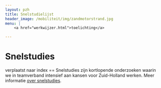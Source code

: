 ```yaml
---
layout: pzh
title: Snelstudielijst
header_image: /mobiliteit/img/zandmotorstrand.jpg
menu: |
    <a href="werkwijzer.html">toelichting</a>

---
```

# Snelstudies

verplaatst naar index == Snelstudies zijn kortlopende onderzoeken waarin we in teamverband intensief aan kansen voor Zuid-Holland werken. Meer informatie [over snelstudies](werkwijzer).

